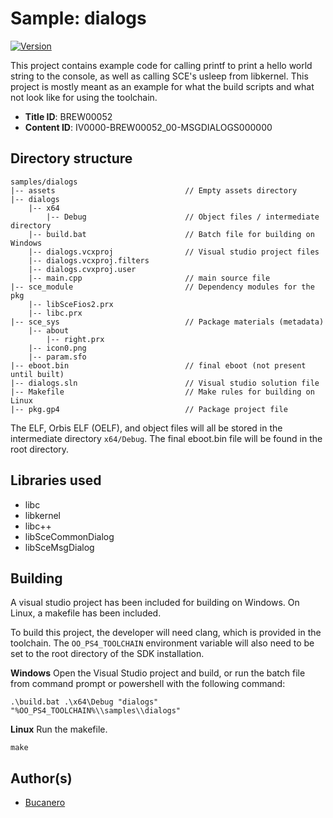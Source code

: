 # Sample: dialogs

[![Version](https://img.shields.io/badge/Version-1.00-brightgreen.svg)](https://github.com/Cryptogenic/OpenOrbis-PS4-Toolchain)

This project contains example code for calling printf to print a hello world string to the console, as well as calling SCE's usleep from libkernel. This project is mostly meant as an example for what the build scripts and what not look like for using the toolchain.

- **Title ID**: BREW00052
- **Content ID**: IV0000-BREW00052_00-MSGDIALOGS000000



## Directory structure
```
samples/dialogs
|-- assets                             // Empty assets directory
|-- dialogs 
    |-- x64
        |-- Debug                      // Object files / intermediate directory
    |-- build.bat                      // Batch file for building on Windows
    |-- dialogs.vcxproj                // Visual studio project files
    |-- dialogs.vcxproj.filters
    |-- dialogs.cvxproj.user
    |-- main.cpp                       // main source file
|-- sce_module                         // Dependency modules for the pkg
    |-- libSceFios2.prx
    |-- libc.prx
|-- sce_sys                            // Package materials (metadata)
    |-- about
        |-- right.prx
    |-- icon0.png
    |-- param.sfo
|-- eboot.bin                          // final eboot (not present until built)
|-- dialogs.sln                        // Visual studio solution file
|-- Makefile                           // Make rules for building on Linux
|-- pkg.gp4                            // Package project file
```
The ELF, Orbis ELF (OELF), and object files will all be stored in the intermediate directory `x64/Debug`. The final eboot.bin file will be found in the root directory.



## Libraries used

- libc
- libkernel
- libc++
- libSceCommonDialog
- libSceMsgDialog



## Building

A visual studio project has been included for building on Windows. On Linux, a makefile has been included.

To build this project, the developer will need clang, which is provided in the toolchain. The `OO_PS4_TOOLCHAIN` environment variable will also need to be set to the root directory of the SDK installation.

__Windows__
Open the Visual Studio project and build, or run the batch file from command prompt or powershell with the following command:
```
.\build.bat .\x64\Debug "dialogs" "%OO_PS4_TOOLCHAIN%\\samples\\dialogs"
```

__Linux__
Run the makefile.
```
make
```



## Author(s)

- [Bucanero](https://github.com/bucanero)
